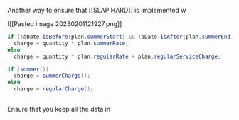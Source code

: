 Another way to ensure that [[SLAP HARD]] is implemented w

![[Pasted image 20230201121927.png]]

```java
if (!aDate.isBefore(plan.summerStart) && !aDate.isAfter(plan.summerEnd))
  charge = quantity * plan.summerRate;
else
  charge = quantity * plan.regularRate + plan.regularServiceCharge;
```

```java
if (summer())
  charge = summerCharge();
else
  charge = regularCharge();
  
```

Ensure that you keep all the data in

